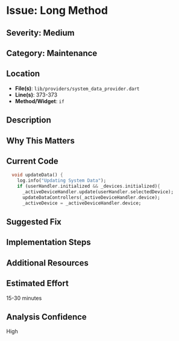 # Issue: Long Method

## Severity: Medium

## Category: Maintenance

## Location
- **File(s)**: `lib/providers/system_data_provider.dart`
- **Line(s)**: 373-373
- **Method/Widget**: `if`

## Description


## Why This Matters


## Current Code
```dart
  void updateData() {
    log.info("Updating System Data");
    if (userHandler.initialized && _devices.initialized){
      _activeDeviceHandler.update(userHandler.selectedDevice);
      updateDataControllers(_activeDeviceHandler.device);
      _activeDevice = _activeDeviceHandler.device;
```

## Suggested Fix


## Implementation Steps


## Additional Resources


## Estimated Effort
15-30 minutes

## Analysis Confidence
High
